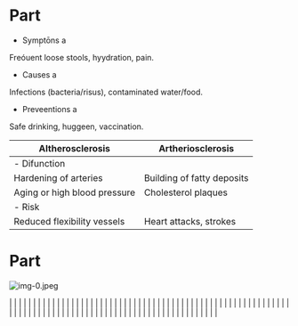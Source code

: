 # Part 

- Symp̣tōns a

Freóuent loose
stools, hyydration, pain.

- Causes a

Infections
(bacteria/risus), contaminated water/food.

- Preveentions a

Safe drinking,
huggeen, vaccination.

|  Altherosclerosis | Artheriosclerosis  |
| --- | --- |
|  - Difunction |   |
|  Hardening of arteries | Building of fatty deposits  |
|  Aging or high blood pressure | Cholesterol plaques  |
|  - Risk |   |
|  Reduced flexibility vessels | Heart attacks, strokes  |

# Part 

![img-0.jpeg](img-0.jpeg)

|  |   |   |   |   |   |   |   |   |   |   |   |   |   |   |   |   |   |   |   |   |   |   |   |   |   |   |   |   |   |   |   |   |   |   |   |   |   |   |   |   |   |   |   |   |   |   |   |   |   |   |   |   |   |   |   |   |   |   |   |   |   |   |   |   |   |   |   |   |   |   |   |   |   |   |   |   |   |   |   |   |   |   |   |   |   |   |   |   |   |   |   |   |   |   |   |   |   |   |   |   |   |
